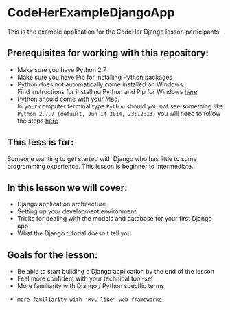 CodeHerExampleDjangoApp
=======================

This is the example application for the CodeHer Django lesson participants.

Prerequisites for working with this repository:
-----------------------------------------------
  *	Make sure you have Python 2.7
  *	Make sure you have Pip for installing Python packages
  * Python does not automatically come installed on Windows.  
    Find instructions for installing Python and Pip for Windows [here](http://arunrocks.com/guide-to-install-python-or-pip-on-windows)
  * Python should come with your Mac.  
    In your computer terminal type `Python` should you not see something like `Python 2.7.7 (default, Jun 14 2014, 23:12:13)` you will need to follow the steps [here](http://wwW.pyladies.com/blog/Get-Your-Mac-Ready-for-Python-Programming)


This less is for:
-----------------
Someone wanting to get started with Django who has little to some programming experience.
This lesson is beginner to intermediate.


In this lesson we will cover:
-----------------------------
  *	Django application architecture
  *	Setting up your development environment
  *	Tricks for dealing with the models and database for your first Django app
  *	What the Django tutorial doesn't tell you


Goals for the lesson:
---------------------
  *	Be able to start building a Django application by the end of the lesson
  *	Feel more confident with your technical tool-set
  *	More familiarity with Django / Python specific terms
  * 	More familiarity with "MVC-like" web frameworks

